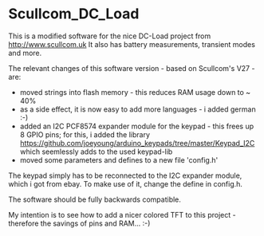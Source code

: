 # Scullcom_DC_Load
This is a modified software for the nice DC-Load project from http://www.scullcom.uk
It also has battery measurements, transient modes and more.

The relevant changes of this software version - based on Scullcom's V27 - are:
* moved strings into flash memory - this reduces RAM usage down to ~ 40%
* as a side effect, it is now easy to add more languages - i added german :-)
* added an I2C PCF8574 expander module for the keypad - this frees up 8 GPIO pins; for this, i added the library
https://github.com/joeyoung/arduino_keypads/tree/master/Keypad_I2C which seemlessly adds to the used keypad-lib
* moved some parameters and defines to a new file 'config.h'

The keypad simply has to be reconnected to the I2C expander module, which i got from ebay. 
To make use of it, change the define in config.h.

The software should be fully backwards compatible.

My intention is to see how to add a nicer colored TFT to this project - therefore the savings of pins and RAM... :-)

